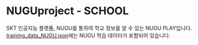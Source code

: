 # NUGUproject - SCHOOL
SKT 인공지능 플랫폼, NUGU를 통하여 학교 정보를 알 수 있는 NUGU PLAY입니다.
[training_data_NUGU.json](training_data_NUGU.json)에는 NUGU 학습 데이터가 포함되어 있습니다.